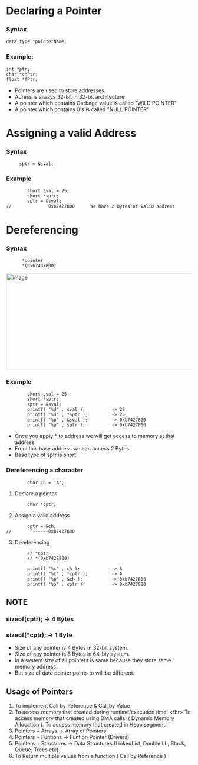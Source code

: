 # Declaring a Pointer

### Syntax

```c
data_type *pointerName;
```

### Example:
```
int *ptr;
char *chPtr;
float *fPtr;
```

* Pointers are used to store addresses.
* Adress is always 32-bit in 32-bit architecture
* A pointer which contains Garbage value is called "WILD POINTER"
* A pointer which contains 0's is called "NULL POINTER"

# Assigning a valid Address

### Syntax
```
     sptr = &sval;
```



### Example
```
        short sval = 25;
        short *sptr;
        sptr = &sval;
//              0xb7427800      We have 2 Bytes of valid address
```

# Dereferencing
### Syntax

```
      *pointer
      *(0xb7437800)
```

<img width="600" height="260" alt="image" src="https://github.com/user-attachments/assets/bdceb7b8-b92d-4c06-9f0b-29495f905b31" />


### Example

```
        short sval = 25;
        short *sptr;
        sptr = &sval;
        printf( "%d" , sval );          -> 25
        printf( "%d" , *sptr );         -> 25
        printf( "%p" , &sval );         -> 0xb7427800
        printf( "%p" , sptr );          -> 0xb7427800
```

* Once you apply * to address we will get access to memory at that address
* From this base address we can access 2 Bytes
* Base type of sptr is short

### Dereferencing a character

```
        char ch = 'A';
```
1. Declare a pointer
```
        char *cptr;
```
2. Assign a valid address
```
        cptr = &ch;
//       ^------0xb7427800
```

3. Dereferencing
```
        // *cptr
        // *(0xb7427800)

        printf( "%c" , ch );            -> A
        printf( "%c" , *cptr );         -> A
        printf( "%p" , &ch );           -> 0xb7427800
        printf( "%p" , cptr );          -> 0xb7427800
```

## NOTE

###     sizeof(cptr);   ->      4 Bytes
###     sizeof(*cptr);  ->      1 Byte

* Size of any pointer is 4 Bytes in 32-bit system.
* Size of any pointer is 8 Bytes in 64-biy system.
* In a system size of all pointers is same because they store same memory address.
* But size of data pointer points to will be different.


## Usage of Pointers

1) To implement Call by Reference & Call by Value
2) To access memory that created during runtime/execution time. <\br>
   To access memory that created using DMA calls. ( Dynamic Memory Allocation ).
   To access memory that created in Heap segment.
3) Pointers + Arrays     ->      Array of Pointers
4) Pointers + Funtions          ->      Funtion Pointer (Drivers)
5) Pointers + Structures        ->      Data Structures (LinkedList, Double LL, Stack, Queue, Trees etc)
6) To Return multiple values from a function ( Call by Reference )

